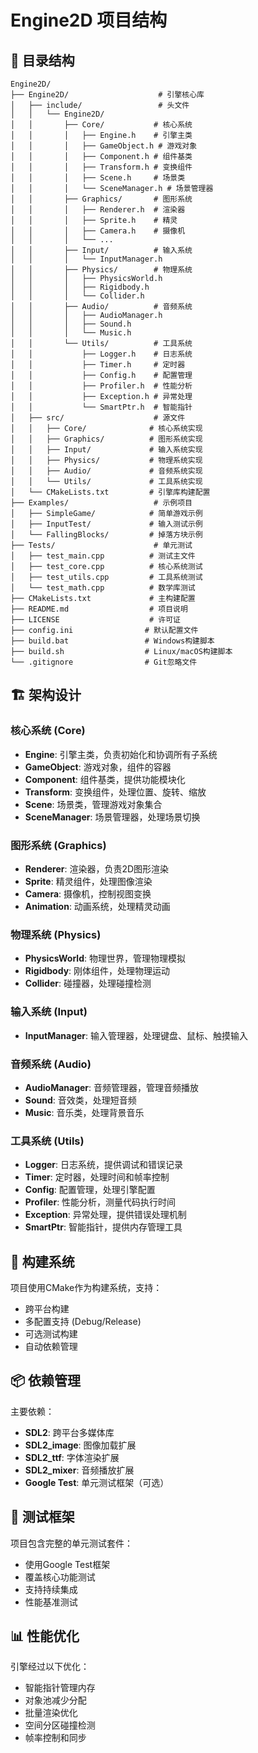 # Engine2D 项目结构

## 📁 目录结构

```
Engine2D/
├── Engine2D/                    # 引擎核心库
│   ├── include/                 # 头文件
│   │   └── Engine2D/
│   │       ├── Core/           # 核心系统
│   │       │   ├── Engine.h    # 引擎主类
│   │       │   ├── GameObject.h # 游戏对象
│   │       │   ├── Component.h # 组件基类
│   │       │   ├── Transform.h # 变换组件
│   │       │   ├── Scene.h     # 场景类
│   │       │   └── SceneManager.h # 场景管理器
│   │       ├── Graphics/       # 图形系统
│   │       │   ├── Renderer.h  # 渲染器
│   │       │   ├── Sprite.h    # 精灵
│   │       │   ├── Camera.h    # 摄像机
│   │       │   └── ...
│   │       ├── Input/          # 输入系统
│   │       │   └── InputManager.h
│   │       ├── Physics/        # 物理系统
│   │       │   ├── PhysicsWorld.h
│   │       │   ├── Rigidbody.h
│   │       │   └── Collider.h
│   │       ├── Audio/          # 音频系统
│   │       │   ├── AudioManager.h
│   │       │   ├── Sound.h
│   │       │   └── Music.h
│   │       └── Utils/          # 工具系统
│   │           ├── Logger.h    # 日志系统
│   │           ├── Timer.h     # 定时器
│   │           ├── Config.h    # 配置管理
│   │           ├── Profiler.h  # 性能分析
│   │           ├── Exception.h # 异常处理
│   │           └── SmartPtr.h  # 智能指针
│   ├── src/                    # 源文件
│   │   ├── Core/              # 核心系统实现
│   │   ├── Graphics/          # 图形系统实现
│   │   ├── Input/             # 输入系统实现
│   │   ├── Physics/           # 物理系统实现
│   │   ├── Audio/             # 音频系统实现
│   │   └── Utils/             # 工具系统实现
│   └── CMakeLists.txt         # 引擎库构建配置
├── Examples/                   # 示例项目
│   ├── SimpleGame/            # 简单游戏示例
│   ├── InputTest/             # 输入测试示例
│   └── FallingBlocks/         # 掉落方块示例
├── Tests/                      # 单元测试
│   ├── test_main.cpp          # 测试主文件
│   ├── test_core.cpp          # 核心系统测试
│   ├── test_utils.cpp         # 工具系统测试
│   └── test_math.cpp          # 数学库测试
├── CMakeLists.txt             # 主构建配置
├── README.md                  # 项目说明
├── LICENSE                    # 许可证
├── config.ini                # 默认配置文件
├── build.bat                 # Windows构建脚本
├── build.sh                  # Linux/macOS构建脚本
└── .gitignore                # Git忽略文件
```

## 🏗️ 架构设计

### 核心系统 (Core)
- **Engine**: 引擎主类，负责初始化和协调所有子系统
- **GameObject**: 游戏对象，组件的容器
- **Component**: 组件基类，提供功能模块化
- **Transform**: 变换组件，处理位置、旋转、缩放
- **Scene**: 场景类，管理游戏对象集合
- **SceneManager**: 场景管理器，处理场景切换

### 图形系统 (Graphics)
- **Renderer**: 渲染器，负责2D图形渲染
- **Sprite**: 精灵组件，处理图像渲染
- **Camera**: 摄像机，控制视图变换
- **Animation**: 动画系统，处理精灵动画

### 物理系统 (Physics)
- **PhysicsWorld**: 物理世界，管理物理模拟
- **Rigidbody**: 刚体组件，处理物理运动
- **Collider**: 碰撞器，处理碰撞检测

### 输入系统 (Input)
- **InputManager**: 输入管理器，处理键盘、鼠标、触摸输入

### 音频系统 (Audio)
- **AudioManager**: 音频管理器，管理音频播放
- **Sound**: 音效类，处理短音频
- **Music**: 音乐类，处理背景音乐

### 工具系统 (Utils)
- **Logger**: 日志系统，提供调试和错误记录
- **Timer**: 定时器，处理时间和帧率控制
- **Config**: 配置管理，处理引擎配置
- **Profiler**: 性能分析，测量代码执行时间
- **Exception**: 异常处理，提供错误处理机制
- **SmartPtr**: 智能指针，提供内存管理工具

## 🔧 构建系统

项目使用CMake作为构建系统，支持：
- 跨平台构建
- 多配置支持 (Debug/Release)
- 可选测试构建
- 自动依赖管理

## 📦 依赖管理

主要依赖：
- **SDL2**: 跨平台多媒体库
- **SDL2_image**: 图像加载扩展
- **SDL2_ttf**: 字体渲染扩展
- **SDL2_mixer**: 音频播放扩展
- **Google Test**: 单元测试框架（可选）

## 🧪 测试框架

项目包含完整的单元测试套件：
- 使用Google Test框架
- 覆盖核心功能测试
- 支持持续集成
- 性能基准测试

## 📊 性能优化

引擎经过以下优化：
- 智能指针管理内存
- 对象池减少分配
- 批量渲染优化
- 空间分区碰撞检测
- 帧率控制和同步 